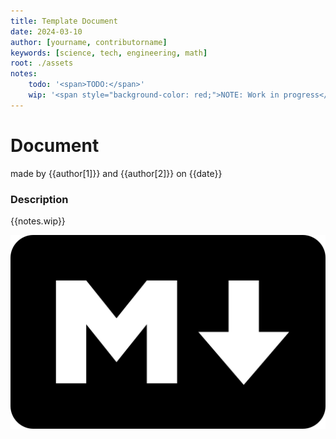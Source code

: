 ```yaml
---
title: Template Document
date: 2024-03-10
author: [yourname, contributorname]
keywords: [science, tech, engineering, math]
root: ./assets
notes:
    todo: '<span>TODO:</span>'
    wip: '<span style="background-color: red;">NOTE: Work in progress</span>'
---
```


# Document 

made by {{author[1]}} and {{author[2]}} on {{date}}

### Description

{{notes.wip}}

![Markdown Logo](../assets/markdown_logo.png)